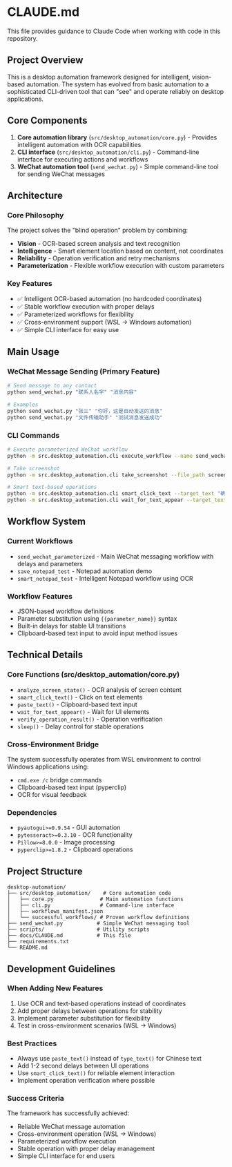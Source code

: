 # CLAUDE.md

This file provides guidance to Claude Code when working with code in this repository.

## Project Overview

This is a desktop automation framework designed for intelligent, vision-based automation. The system has evolved from basic automation to a sophisticated CLI-driven tool that can "see" and operate reliably on desktop applications.

## Core Components

1. **Core automation library** (`src/desktop_automation/core.py`) - Provides intelligent automation with OCR capabilities
2. **CLI interface** (`src/desktop_automation/cli.py`) - Command-line interface for executing actions and workflows
3. **WeChat automation tool** (`send_wechat.py`) - Simple command-line tool for sending WeChat messages

## Architecture

### Core Philosophy
The project solves the "blind operation" problem by combining:
- **Vision** - OCR-based screen analysis and text recognition
- **Intelligence** - Smart element location based on content, not coordinates
- **Reliability** - Operation verification and retry mechanisms
- **Parameterization** - Flexible workflow execution with custom parameters

### Key Features
- ✅ Intelligent OCR-based automation (no hardcoded coordinates)
- ✅ Stable workflow execution with proper delays
- ✅ Parameterized workflows for flexibility
- ✅ Cross-environment support (WSL → Windows automation)
- ✅ Simple CLI interface for easy use

## Main Usage

### WeChat Message Sending (Primary Feature)
```bash
# Send message to any contact
python send_wechat.py "联系人名字" "消息内容"

# Examples
python send_wechat.py "张三" "你好，这是自动发送的消息"
python send_wechat.py "文件传输助手" "测试消息发送成功"
```

### CLI Commands
```bash
# Execute parameterized WeChat workflow
python -m src.desktop_automation.cli execute_workflow --name send_wechat_parameterized --params '{"contact_name": "张三", "message_content": "消息内容"}'

# Take screenshot
python -m src.desktop_automation.cli take_screenshot --file_path screenshot.png

# Smart text-based operations
python -m src.desktop_automation.cli smart_click_text --target_text "确定"
python -m src.desktop_automation.cli wait_for_text_appear --target_text "保存成功"
```

## Workflow System

### Current Workflows
- `send_wechat_parameterized` - Main WeChat messaging workflow with delays and parameters
- `save_notepad_test` - Notepad automation demo
- `smart_notepad_test` - Intelligent Notepad workflow using OCR

### Workflow Features
- JSON-based workflow definitions
- Parameter substitution using `{{parameter_name}}` syntax
- Built-in delays for stable UI transitions
- Clipboard-based text input to avoid input method issues

## Technical Details

### Core Functions (src/desktop_automation/core.py)
- `analyze_screen_state()` - OCR analysis of screen content
- `smart_click_text()` - Click on text elements
- `paste_text()` - Clipboard-based text input
- `wait_for_text_appear()` - Wait for UI elements
- `verify_operation_result()` - Operation verification
- `sleep()` - Delay control for stable operations

### Cross-Environment Bridge
The system successfully operates from WSL environment to control Windows applications using:
- `cmd.exe /c` bridge commands
- Clipboard-based text input (pyperclip)
- OCR for visual feedback

### Dependencies
- `pyautogui>=0.9.54` - GUI automation
- `pytesseract>=0.3.10` - OCR functionality
- `Pillow>=8.0.0` - Image processing
- `pyperclip>=1.8.2` - Clipboard operations

## Project Structure
```
desktop-automation/
├── src/desktop_automation/    # Core automation code
│   ├── core.py               # Main automation functions
│   ├── cli.py                # Command-line interface
│   ├── workflows_manifest.json
│   └── successful_workflows/ # Proven workflow definitions
├── send_wechat.py           # Simple WeChat messaging tool
├── scripts/                 # Utility scripts
├── docs/CLAUDE.md           # This file
├── requirements.txt
└── README.md
```

## Development Guidelines

### When Adding New Features
1. Use OCR and text-based operations instead of coordinates
2. Add proper delays between operations for stability
3. Implement parameter substitution for flexibility
4. Test in cross-environment scenarios (WSL → Windows)

### Best Practices
- Always use `paste_text()` instead of `type_text()` for Chinese text
- Add 1-2 second delays between UI operations
- Use `smart_click_text()` for reliable element interaction
- Implement operation verification where possible

### Success Criteria
The framework has successfully achieved:
- Reliable WeChat message automation
- Cross-environment operation (WSL → Windows)
- Parameterized workflow execution
- Stable operation with proper delay management
- Simple CLI interface for end users